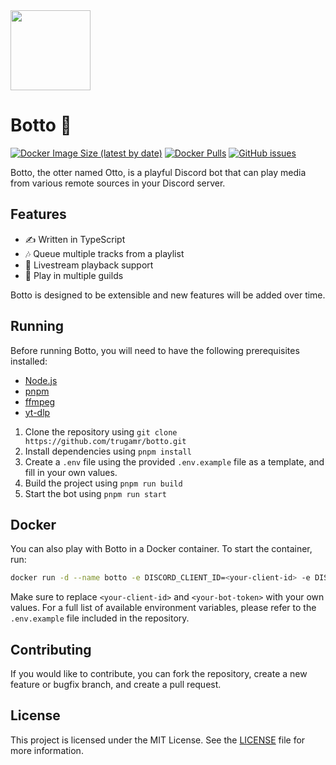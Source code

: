 <img src="https://fading.blue/u/312435.png" width="128" height="128">

# Botto 🦦

[![Docker Image Size (latest by date)](https://img.shields.io/docker/image-size/trugamr/botto?sort=date)](https://hub.docker.com/r/trugamr/botto)
[![Docker Pulls](https://img.shields.io/docker/pulls/trugamr/botto.svg)](https://hub.docker.com/r/trugamr/botto)
[![GitHub issues](https://img.shields.io/github/issues/trugamr/botto)](https://github.com/trugamr/botto/issues)

Botto, the otter named Otto, is a playful Discord bot that can play media from various remote sources in your Discord server.

## Features

- ✍ Written in TypeScript
- 🎶 Queue multiple tracks from a playlist
- 🎥 Livestream playback support
- 🤝 Play in multiple guilds

Botto is designed to be extensible and new features will be added over time.

## Running

Before running Botto, you will need to have the following prerequisites installed:

- [Node.js](https://nodejs.org/)
- [pnpm](https://pnpm.io/)
- [ffmpeg](https://ffmpeg.org/)
- [yt-dlp](https://github.com/yt-dlp/yt-dlp)

1. Clone the repository using `git clone https://github.com/trugamr/botto.git`
2. Install dependencies using `pnpm install`
3. Create a `.env` file using the provided `.env.example` file as a template, and fill in your own values.
4. Build the project using `pnpm run build`
5. Start the bot using `pnpm run start`

## Docker

You can also play with Botto in a Docker container. To start the container, run:

```bash
docker run -d --name botto -e DISCORD_CLIENT_ID=<your-client-id> -e DISCORD_BOT_TOKEN=<your-bot-token> trugamr/botto
```

Make sure to replace `<your-client-id>` and `<your-bot-token>` with your own values.
For a full list of available environment variables, please refer to the `.env.example` file included in the repository.

## Contributing

If you would like to contribute, you can fork the repository, create a new feature or bugfix branch, and create a pull request.

## License

This project is licensed under the MIT License. See the [LICENSE](LICENSE.md) file for more information.
